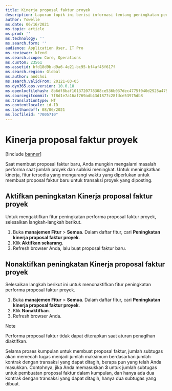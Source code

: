```yaml
---
title: Kinerja proposal faktur proyek
description: Laporan topik ini berisi informasi tentang peningkatan performa pada proposal faktur proyek.
author: Yowelle
ms.date: 06/16/2021
ms.topic: article
ms.prod: ''
ms.technology: ''
ms.search.form: ''
audience: Application User, IT Pro
ms.reviewer: kfend
ms.search.scope: Core, Operations
ms.custom: 23561
ms.assetid: bfd18d9b-d9a6-4e21-bc95-bf4af45f617f
ms.search.region: Global
ms.author: andchoi
ms.search.validFrom: 20121-03-05
ms.dyn365.ops.version: 10.0.18
ms.openlocfilehash: 8b6df8baf1013720778308ce536b037dec4775f040d2925a47508fb373900f81
ms.sourcegitcommit: 7f8d1e7a16af769adb43d1877c28fdce53975db8
ms.translationtype: HT
ms.contentlocale: id-ID
ms.lasthandoff: 08/06/2021
ms.locfileid: "7005710"
---
```

# <a name="project-invoice-proposal-performance"></a>Kinerja proposal faktur proyek

[!include [banner](../includes/banner.md)]

Saat membuat proposal faktur baru, Anda mungkin mengalami masalah performa saat jumlah proyek dan subkisi meningkat. Untuk meningkatkan kinerja, fitur tersedia yang mengurangi waktu yang diperlukan untuk membuat proposal faktur baru untuk transaksi proyek yang diposting.

## <a name="enable-project-invoice-proposal-performance-enhancement"></a>Aktifkan peningkatan Kinerja proposal faktur proyek
Untuk mengaktifkan fitur peningkatan performa proposal faktur proyek, selesaikan langkah-langkah berikut.

1.  Buka **manajemen Fitur** > **Semua**. Dalam daftar fitur, cari **Peningkatan kinerja proposal faktur proyek**.
2.  Klik **Aktifkan sekarang**.
3.  Refresh browser Anda, lalu buat proposal faktur baru.

## <a name="turn-off-project-invoice-proposal-performance-enhancement"></a>Nonaktifkan peningkatan Kinerja proposal faktur proyek
Selesaikan langkah berikut ini untuk menonaktifkan fitur peningkatan performa proposal faktur proyek.

1.  Buka **manajemen Fitur** > **Semua**. Dalam daftar fitur, cari **Peningkatan kinerja proposal faktur proyek**.
2.  Klik **Nonaktifkan**.
3.  Refresh browser Anda.

> [!NOTE]
> Performa proposal faktur tidak dapat diterapkan saat aturan penagihan diaktifkan.
> 
> Selama proses kumpulan untuk membuat proposal faktur, jumlah subtugas akan memecah tugas menjadi jumlah maksimum berdasarkan jumlah kontrak dengan transaksi yang dapat ditagih, berapa pun yang telah Anda masukkan. Contohnya, jika Anda memasukkan **3** untuk jumlah subtugas untuk pembuatan proposal faktur dalam kumpulan, dan hanya ada dua kontrak dengan transaksi yang dapat ditagih, hanya dua subtugas yang dibuat.
